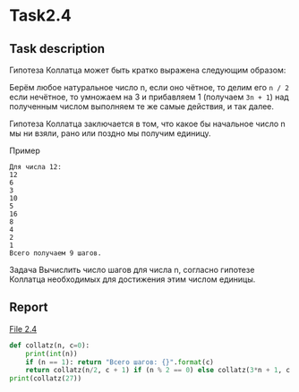 # Task2.4

## Task description

Гипотеза Коллатца
может быть кратко выражена следующим образом:

Берём любое натуральное число n, если оно чётное, то делим его ```n / 2``` если нечётное, то умножаем на 3 и прибавляем 1 (получаем ```3n + 1```) над полученным числом выполняем те же самые действия, и так далее.

Гипотеза Коллатца заключается в том, что какое бы начальное число n мы ни взяли, рано или поздно мы получим единицу.

Пример
```
Для числа 12:
12
6
3
10
5
16
8
4
2
1
Всего получаем 9 шагов.
```

Задача
Вычислить число шагов для числа n, согласно гипотезе Коллатца необходимых для достижения этим числом единицы.

## Report

[File 2.4](Task2.4.py)

```python
def collatz(n, c=0):
    print(int(n))
    if (n == 1): return "Всего шагов: {}".format(c)
    return collatz(n/2, c + 1) if (n % 2 == 0) else collatz(3*n + 1, c + 1)
print(collatz(27))
```
